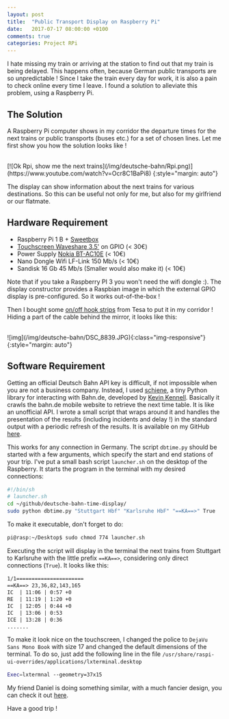 ```yaml
---
layout: post
title:  "Public Transport Display on Raspberry Pi"
date:   2017-07-17 08:00:00 +0100
comments: true
categories: Project RPi
---
```


I hate missing my train or arriving at the station to find out that my train is being delayed. This happens often, because German public transports are so unpredictable ! Since I take the train every day for work, it is also a pain to check online every time I leave. I found a solution to alleviate this problem, using a Raspberry Pi. 

The Solution
------------

A Raspberry Pi computer shows in my corridor the departure times for the next trains or public transports (buses etc.) for a set of chosen lines. Let me first show you how the solution looks like ! 

<br>
[![Ok Rpi, show me the next trains](/img/deutsche-bahn/Rpi.png)](https://www.youtube.com/watch?v=Ocr8C1BaPi8)
{:style="margin: auto"}
<br>

The display can show information about the next trains for various destinations. So this can be useful not only for me, but also for my girlfriend or our flatmate. 

Hardware Requirement
--------------------

- Raspberry Pi 1 B + [Sweetbox][Sweetbox]
- [Touchscreen Waveshare 3.5'][screen] on GPIO (< 30€)
- Power Supply [Nokia BT-AC10E][nokia] (< 10€)
- Nano Dongle Wifi LF-Link 150 Mb/s (< 10€)
- Sandisk 16 Gb 45 Mb/s (Smaller would also make it) (< 10€)

Note that if you take a Raspberry PI 3 you won't need the wifi dongle :). The display constructor provides a Raspbian image in which the external GPIO display is pre-configured. So it works out-of-the-box ! 

Then I bought some [on/off hook strips][tesa] from Tesa to put it in my corridor ! Hiding a part of the cable behind the mirror, it looks like this: 

<br>
![img](/img/deutsche-bahn/DSC_8839.JPG){:class="img-responsive"}
{:style="margin: auto"}
<br>


Software Requirement
--------------------

Getting an official Deutsch Bahn API key is difficult, if not impossible when you are not a business company. Instead, I used [schiene][schiene], a tiny Python library for interacting with Bahn.de, developed by [Kevin Kennell][kennell]. Basically it crawls the bahn.de mobile website to retrieve the next time table. It is like an unofficial API. I wrote a small script that wraps around it and handles the presentation of the results (including incidents and delay !) in the standard output with a periodic refresh of the results. It is available on my GitHub [here][dbtime]. 

This works for any connection in Germany. The script `dbtime.py` should be started with a few arguments, which specify the start and end stations of your trip. I've put a small bash script `launcher.sh` on the desktop of the Raspberry. It starts the program in the terminal with my desired connections:

```bash
#!/bin/sh
# launcher.sh
cd ~/github/deutsche-bahn-time-display/
sudo python dbtime.py "Stuttgart Hbf" "Karlsruhe HbF" "==KA==>" True
```

To make it executable, don't forget to do:

```bash
pi@rasp:~/Desktop$ sudo chmod 774 launcher.sh
```

Executing the script will display in the terminal the next trains from Stuttgart to Karlsruhe with the little prefix `==KA==>`, considering only direct connections (`True`). It looks like this:

```
1/1======================
==KA==> 23,36,82,143,165
IC  | 11:06 | 0:57 +0
RE  | 11:19 | 1:20 +0
IC  | 12:05 | 0:44 +0
IC  | 13:06 | 0:53 
ICE | 13:28 | 0:36 
.......
```

To make it look nice on the touchscreen, I changed the police to `DejaVu Sans Mono Book` with size 17 and changed the default dimensions of the terminal. To do so, just add the following line in the file `/usr/share/raspi-ui-overrides/applications/lxterminal.desktop`

```bash
Exec=lxtermnal --geometry=37x15
```

My friend Daniel is doing something similar, with a much fancier design, you can check it out [here][sancho].

Have a good trip ! 

[sancho]: https://hackaday.io/project/9690-tram-departure-time-indicator

[Sweetbox]: https://www.amazon.de/Sweetbox-Geh%C3%A4use-Raspberry-Modell-K%C3%BChlk%C3%B6rper/dp/B00IF9LIHC

[screen]: https://www.amazon.de/Waveshare-Raspberry-Resistive-Interface-Rapsberry-pi/dp/B00OZLG2YS/ref=sr_1_9?ie=UTF8&qid=1500132927&sr=8-9&keywords=waveshare+raspberry+pi+touchscreen

[tesa]:https://www.amazon.de/gp/product/B000WL4T8Q/ref=oh_aui_search_detailpage?ie=UTF8&psc=1
[kennell]: https://github.com/kennell
[schiene]: https://github.com/kennell/schiene
[dbtime]: https://github.com/edouardfouche/deutsche-bahn-time-display

[nokia]: https://www.amazon.de/Nokia-AC-10-Energiespar-Reiseladeger%C3%A4t-Micro-USB/dp/B002DPPKL4/ref=sr_1_1?s=computers&ie=UTF8&qid=1500133198&sr=1-1&keywords=Nokia+BT-AC10E